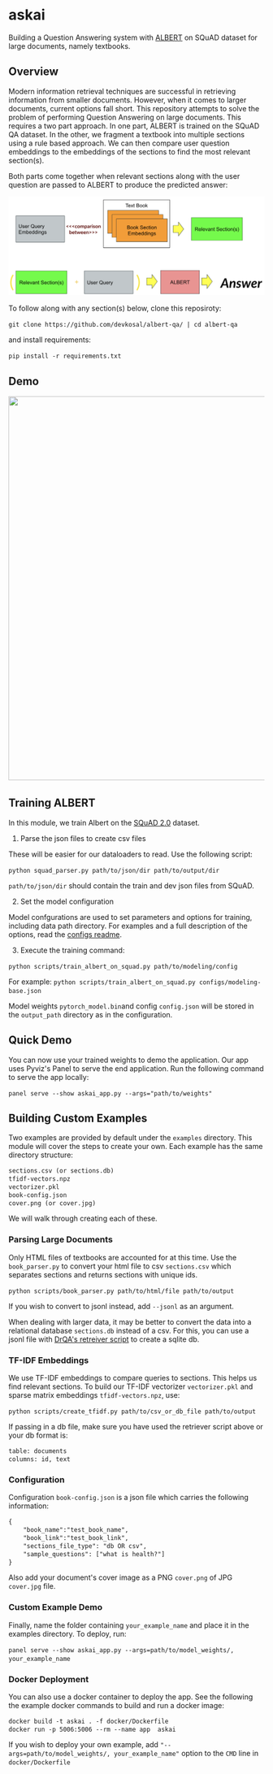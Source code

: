 # askai
Building a Question Answering system with [ALBERT](https://ai.googleblog.com/2019/12/albert-lite-bert-for-self-supervised.html) on SQuAD dataset for large documents, namely textbooks.

## Overview
Modern information retrieval techniques are successful in retrieving information from smaller documents. However, when it comes to larger documents, current options fall short. This repository attempts to solve the problem of performing Question Answering on large documents. This requires a two part approach. In one part, ALBERT is trained on the SQuAD QA dataset. In the other, we fragment a textbook into multiple sections using a rule based approach. We can then compare user question embeddings to the embeddings of the sections to find the most relevant section(s). 

Both parts come together when relevant sections along with the user question are passed to ALBERT to produce the predicted answer:

![Diagram](resources/diagram.png)

To follow along with any section(s) below, clone this reposiroty:

```git clone https://github.com/devkosal/albert-qa/ | cd albert-qa```

and install requirements:

```pip install -r requirements.txt```


## Demo 

<p align="center">
  <img width="640" height="756" src="resouces/demo.gif"></img>
</p>



## Training ALBERT

In this module, we train Albert on the [SQuAD 2.0](https://rajpurkar.github.io/SQuAD-explorer/) dataset.

1. Parse the json files to create csv files 

These will be easier for our dataloaders to read. Use the following script:

`python squad_parser.py path/to/json/dir path/to/output/dir`

`path/to/json/dir` should contain the train and dev json files from SQuAD. 

2. Set the model configuration

Model confgurations are used to set parameters and options for training, including data path directory. For examples and a full description of the options, read the [configs readme](https://github.com/devkosal/askai/configs/README.md).

3. Execute the training command:

`python scripts/train_albert_on_squad.py path/to/modeling/config`

For example: `python scripts/train_albert_on_squad.py configs/modeling-base.json`

Model weights ```pytorch_model.bin```and config ```config.json``` will be stored in the `output_path` directory as in the configuration.

## Quick Demo

You can now use your trained weights to demo the application. Our app uses Pyviz's Panel to serve the end application. Run the following command to serve the app locally:

```panel serve --show askai_app.py --args="path/to/weights"```

## Building Custom Examples

Two examples are provided by default under the ```examples``` directory. This module will cover the steps to create your own. Each example has the same directory structure:

```
sections.csv (or sections.db)
tfidf-vectors.npz
vectorizer.pkl
book-config.json
cover.png (or cover.jpg)
```

We will walk through creating each of these.

### Parsing Large Documents

Only HTML files of textbooks are accounted for at this time. Use the ```book_parser.py``` to convert your html file to csv `sections.csv` which separates sections and returns sections with unique ids.  

`python scripts/book_parser.py path/to/html/file path/to/output`

If you wish to convert to jsonl instead, add `--jsonl` as an argument.

When dealing with larger data, it may be better to convert the data into a relational database `sections.db` instead of a csv. For this, you can use a jsonl file with [DrQA's retreiver script](https://github.com/facebookresearch/DrQA/tree/master/scripts/retriever#storing-the-documents) to create a sqlite db.

### TF-IDF Embeddings 

We use TF-IDF embeddings to compare queries to sections. This helps us find relevant sections. To build our TF-IDF vectorizer `vectorizer.pkl` and sparse matrix embeddings `tfidf-vectors.npz`, use:

`python scripts/create_tfidf.py path/to/csv_or_db_file path/to/output`

If passing in a db file, make sure you have used the retriever script above or your db format is:

```
table: documents
columns: id, text
```

### Configuration

Configuration `book-config.json` is a json file which carries the following information:

```
{
    "book_name":"test_book_name",
    "book_link":"test_book_link",
    "sections_file_type": "db OR csv",
    "sample_questions": ["what is health?"]
}
```
Also add your document's cover image as a PNG `cover.png` of JPG `cover.jpg` file. 

### Custom Example Demo

Finally, name the folder containing `your_example_name` and place it in the examples directory. To deploy, run:

`panel serve --show askai_app.py --args=path/to/model_weights/, your_example_name`

### Docker Deployment

You can also use a docker container to deploy the app. See the following the example docker commands to build and run a docker image:

```
docker build -t askai . -f docker/Dockerfile 
docker run -p 5006:5006 --rm --name app  askai 

```

If you wish to deploy your own example, add `"--args=path/to/model_weights/, your_example_name"` option to the `CMD` line in `docker/Dockerfile`
